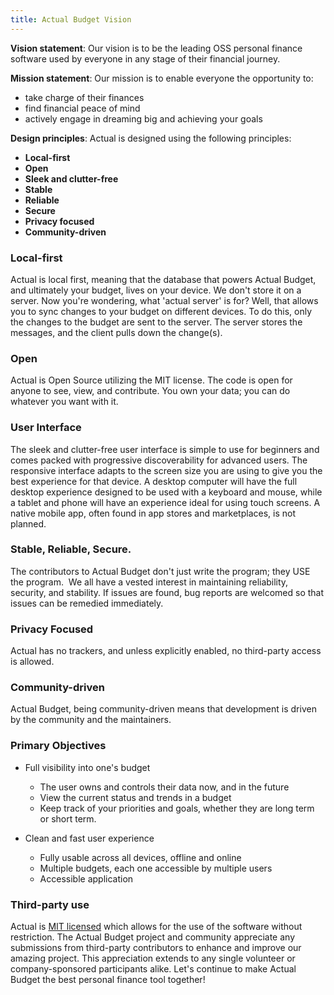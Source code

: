```yaml
---
title: Actual Budget Vision
---
```


**Vision statement**: Our vision is to be the leading OSS personal finance software used by everyone in any stage of their financial journey. 

**Mission statement**: Our mission is to enable everyone the opportunity to:
* take charge of their finances
* find financial peace of mind
* actively engage in dreaming big and achieving your goals

**Design principles**: Actual is designed using the following principles:
* **Local-first**
* **Open**
* **Sleek and clutter-free**
* **Stable**
* **Reliable**
* **Secure**
* **Privacy focused**
* **Community-driven**

### Local-first

Actual is local first, meaning that the database that powers Actual Budget, and ultimately your budget, lives on your device. We don't store it on a server. Now you're wondering, what 'actual server' is for? Well, that allows you to sync changes to your budget on different devices. To do this, only the changes to the budget are sent to the server. The server stores the messages, and the client pulls down the change(s).

### Open 

Actual is Open Source utilizing the MIT license. The code is open for anyone to see, view, and contribute. You own your data; you can do whatever you want with it.

### User Interface

The sleek and clutter-free user interface is simple to use for beginners and comes packed with progressive discoverability for advanced users. The responsive interface adapts to the screen size you are using to give you the best experience for that device. A desktop computer will have the full desktop experience designed to be used with a keyboard and mouse, while a tablet and phone will have an experience ideal for using touch screens. A native mobile app, often found in app stores and marketplaces, is not planned.

### Stable, Reliable, Secure.

The contributors to Actual Budget don't just write the program; they USE the program.  We all have a vested interest in maintaining reliability, security, and stability. If issues are found, bug reports are welcomed so that issues can be remedied immediately.

### Privacy Focused  

Actual has no trackers, and unless explicitly enabled, no third-party access is allowed.

### Community-driven

Actual Budget, being community-driven means that development is driven by the community and the maintainers.

### Primary Objectives

* Full visibility into one's budget
  * The user owns and controls their data now, and in the future
  * View the current status and trends in a budget
  * Keep track of your priorities and goals, whether they are long term or short term.

* Clean and fast user experience
  * Fully usable across all devices, offline and online
  * Multiple budgets, each one accessible by multiple users
  * Accessible application

### Third-party use
Actual is [MIT licensed](https://github.com/actualbudget/actual/blob/master/LICENSE.txt) which allows for the use of the software without restriction. The Actual Budget project and community appreciate any submissions from third-party contributors to enhance and improve our amazing project. This appreciation extends to any single volunteer or company-sponsored participants alike. Let's continue to make Actual Budget the best personal finance tool together!